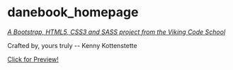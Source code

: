 # danebook_homepage

*[A Bootstrap, HTML5, CSS3 and SASS project from the Viking Code School](http://www.vikingcodeschool.com)*

Crafted by, yours truly -- Kenny Kottenstette

<a href="http://htmlpreview.github.io/?https://github.com/kotten1/assignment_danebook_homepage/blob/master/index.html"> Click for Preview!</a>